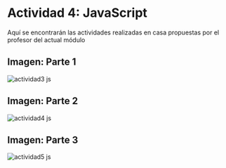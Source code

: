 
# Actividad 4: JavaScript

Aquí se encontrarán las actividades realizadas en casa propuestas por el profesor del actual módulo

## Imagen: Parte 1

![actividad3 js](https://user-images.githubusercontent.com/105325997/181157127-2a3a5bff-3264-4a49-a147-09d4a1c47661.png)


## Imagen: Parte 2

![actividad4 js](https://user-images.githubusercontent.com/105325997/181157140-a50e04c5-cdef-4fd4-b012-906a7f137fd5.png)


## Imagen: Parte 3

![actividad5 js](https://user-images.githubusercontent.com/105325997/181157150-82ecfc16-b9e6-4765-b0f2-8922a46f5c5d.png)
